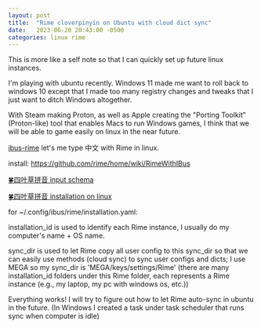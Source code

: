 ```yaml
---
layout: post
title:  "Rime cloverpinyin on Ubuntu with cloud dict sync"
date:   2023-06-20 20:43:00 -0500
categories: linux rime
---
```

This is more like a self note so that I can quickly set up future linux instances.

I'm playing with ubuntu recently. Windows 11 made me want to roll back to windows 10 except that I made too many registry changes and tweaks that I just want to ditch Windows altogether.

With Steam making Proton, as well as Apple creating the "Porting Toolkit" (Proton-like) tool that enables Macs to run Windows games, I think that we will be able to game easily on linux in the near future.

[ibus-rime](https://github.com/rime/ibus-rime) let's me type 中文 with Rime in linux. 

install: https://github.com/rime/home/wiki/RimeWithIBus

[🍀四叶草拼音 input schema](https://github.com/fkxxyz/rime-cloverpinyin)

[🍀四叶草拼音 installation on linux](https://github.com/fkxxyz/rime-cloverpinyin/wiki/linux)

for ~/.config/ibus/rime/installation.yaml:

installation_id is used to identify each Rime instance, I usually do my computer's name + OS name.

sync_dir is used to let Rime copy all user config to this sync_dir so that we can easily use methods (cloud sync) to sync user configs and dicts; I use MEGA so my sync_dir is 'MEGA/keys/settings/Rime' (there are many installation_id folders under this Rime folder, each represents a Rime instance (e.g., my laptop, my pc with windows os, etc.))

Everything works! I will try to figure out how to let Rime auto-sync in ubuntu in the future. (In Windows I created a task under task scheduler that runs sync when computer is idle)
